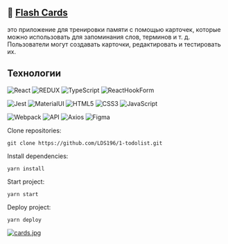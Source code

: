 :seedling: <a href="https://lds196.github.io/1-todolist/" target="_blank">Flash Cards</a>
---
это приложение для тренировки памяти с помощью карточек, которые можно использовать для запоминания слов, терминов и т. д. Пользователи могут создавать карточки, редактировать и тестировать их.

## Технологии
![React](https://img.shields.io/badge/-React-61daf8?logo=react&logoColor=black)
![REDUX](https://img.shields.io/badge/-Redux-yellow)
![TypeScript](https://img.shields.io/badge/-TypeScript-blue)
![ReactHookForm](https://img.shields.io/badge/-ReactHookForm-pink)

![Jest](https://img.shields.io/badge/-Jest-green)
![MaterialUI](https://img.shields.io/badge/-MaterialUI-blue)
![HTML5](https://img.shields.io/badge/-HTML5-e34f26?logo=html5&logoColor=white)
![CSS3](https://img.shields.io/badge/-CSS3-1572b6?logo=css3&logoColor=white)
![JavaScript](https://img.shields.io/badge/-JavaScript-f7df1e?logo=javaScript&logoColor=black)

![Webpack](https://img.shields.io/badge/-Webpack-99d6f8?logo=webpack&logoColor=black)
![API](https://img.shields.io/badge/-Api-yellow)
![Axios](https://img.shields.io/badge/-Axios-green)
![Figma](https://img.shields.io/badge/-Figma-pink)

Clone repositories:
```
git clone https://github.com/LDS196/1-todolist.git
```
Install dependencies:
```
yarn install
```
Start project: 
```
yarn start
```
Deploy project:
```
yarn deploy
```
[![cards.jpg](https://i.postimg.cc/pTQ501ys/cards.jpg)](https://postimg.cc/YG9S0R6F)
